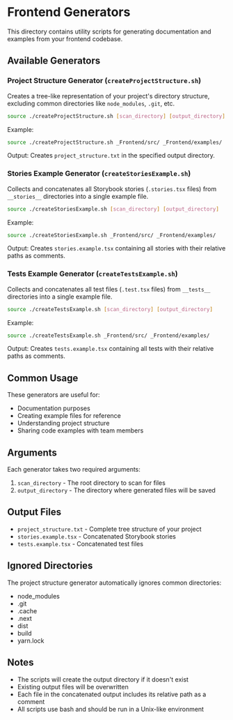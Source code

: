 # Frontend Generators

This directory contains utility scripts for generating documentation and examples from your frontend codebase.

## Available Generators

### Project Structure Generator (`createProjectStructure.sh`)

Creates a tree-like representation of your project's directory structure, excluding common directories like `node_modules`, `.git`, etc.

```bash
source ./createProjectStructure.sh [scan_directory] [output_directory]
```

Example:

```bash
source ./createProjectStructure.sh _Frontend/src/ _Frontend/examples/
```

Output: Creates `project_structure.txt` in the specified output directory.

### Stories Example Generator (`createStoriesExample.sh`)

Collects and concatenates all Storybook stories (`.stories.tsx` files) from `__stories__` directories into a single example file.

```bash
source ./createStoriesExample.sh [scan_directory] [output_directory]
```

Example:

```bash
source ./createStoriesExample.sh _Frontend/src/ _Frontend/examples/
```

Output: Creates `stories.example.tsx` containing all stories with their relative paths as comments.

### Tests Example Generator (`createTestsExample.sh`)

Collects and concatenates all test files (`.test.tsx` files) from `__tests__` directories into a single example file.

```bash
source ./createTestsExample.sh [scan_directory] [output_directory]
```

Example:

```bash
source ./createTestsExample.sh _Frontend/src/ _Frontend/examples/
```

Output: Creates `tests.example.tsx` containing all tests with their relative paths as comments.

## Common Usage

These generators are useful for:

- Documentation purposes
- Creating example files for reference
- Understanding project structure
- Sharing code examples with team members

## Arguments

Each generator takes two required arguments:

1. `scan_directory` - The root directory to scan for files
2. `output_directory` - The directory where generated files will be saved

## Output Files

- `project_structure.txt` - Complete tree structure of your project
- `stories.example.tsx` - Concatenated Storybook stories
- `tests.example.tsx` - Concatenated test files

## Ignored Directories

The project structure generator automatically ignores common directories:

- node_modules
- .git
- .cache
- .next
- dist
- build
- yarn.lock

## Notes

- The scripts will create the output directory if it doesn't exist
- Existing output files will be overwritten
- Each file in the concatenated output includes its relative path as a comment
- All scripts use bash and should be run in a Unix-like environment
